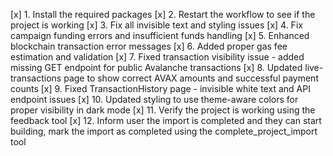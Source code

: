 [x] 1. Install the required packages
[x] 2. Restart the workflow to see if the project is working
[x] 3. Fix all invisible text and styling issues
[x] 4. Fix campaign funding errors and insufficient funds handling
[x] 5. Enhanced blockchain transaction error messages
[x] 6. Added proper gas fee estimation and validation
[x] 7. Fixed transaction visibility issue - added missing GET endpoint for public Avalanche transactions
[x] 8. Updated live-transactions page to show correct AVAX amounts and successful payment counts
[x] 9. Fixed TransactionHistory page - invisible white text and API endpoint issues
[x] 10. Updated styling to use theme-aware colors for proper visibility in dark mode
[x] 11. Verify the project is working using the feedback tool
[x] 12. Inform user the import is completed and they can start building, mark the import as completed using the complete_project_import tool